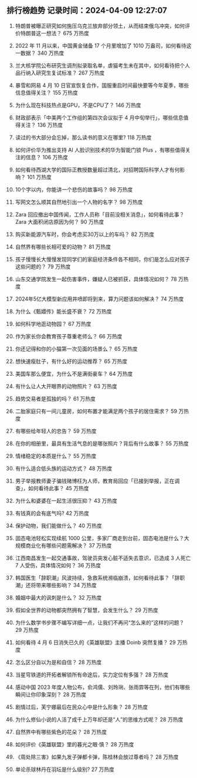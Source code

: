 
## 排行榜趋势 记录时间：2024-04-09 12:27:07
  
  1. 特朗普被曝正研究如何施压乌克兰放弃部分领土，从而结束俄乌冲突，如何评价特朗普这一想法？ 675 万热度
    
  2. 2022 年 11 月以来，中国黄金储备 17 个月里增加了 1010 万盎司，如何看待这一数据？ 340 万热度
    
  3. 兰大核学院公布研究生调剂拟录取名单，虐猫考生未在其中，如何看待把个人品行纳入研究生复试标准？ 267 万热度
    
  4. 暴雪和网易 4 月 10 日官宣恢复合作，国服重启时间最快要等今年夏季，哪些信息值得关注？ 155 万热度
    
  5. 为什么现在科技热点是GPU，不是CPU了？ 146 万热度
    
  6. 财政部表示「中美两个工作组的第四次会议拟于 4 月中旬举行」，哪些信息值得关注？ 136 万热度
    
  7. 读过的书大部分会忘掉，那么读书的意义在哪里? 118 万热度
    
  8. 如何评价华为推出支持 AI 人脸识别技术的华为智能门锁 Plus ，有哪些值得关注的信息？ 106 万热度
    
  9. 如何看待西湖大学的国际正教授数量超过清北，对招聘国际科学人才有何影响？ 101 万热度
    
  10. 10个字以内，你能讲一个悲伤的故事吗？ 98 万热度
    
  11. 写网文怎么顺其自然地引出一个人物的名字？ 98 万热度
    
  12. Zara 回应撤出中国传闻，工作人员称「目前没相关消息」，如何看待此事？Zara 大面积闭店原因为何？ 90 万热度
    
  13. 购买新能源汽车时，你会考虑买30万以上的车吗？ 82 万热度
    
  14. 自然界有哪些长相可爱的动物？ 81 万热度
    
  15. 孩子慢慢长大慢慢发现同学们的家庭经济条件各不相同，你们是怎么应对孩子这些问题的？ 79 万热度
    
  16. 山东交通学院发生一起伤害事件，嫌疑人已被抓获，具体情况如何？ 78 万热度
    
  17. 2024年5亿大模型新应用井喷即将到来，算力问题该如何解决？ 74 万热度
    
  18. 为什么《甄嬛传》能长盛不衰？ 72 万热度
    
  19. 如何科学地逛动物园？ 67 万热度
    
  20. 作为家长你会教育孩子尊重老师么？ 66 万热度
    
  21. 你还记得和你的小猫第一次见面的场景么？ 65 万热度
    
  22. 想快速瘦肚子，有什么好的运动推荐？ 65 万热度
    
  23. 美国车那么便宜，为什么不是满街豪车？ 64 万热度
    
  24. 有什么让人大开眼界的动物照片？ 63 万热度
    
  25. 趋势交易者是孤独的吗？ 61 万热度
    
  26. 二胎家庭只有一间儿童房，如何布置才能满足两个孩子的居住需求？ 59 万热度
    
  27. 有哪些给年轻人的忠告？ 59 万热度
    
  28. 在你的相册里，最具有生活气息的是哪张照片？背后有什么故事？ 55 万热度
    
  29. 情绪稳定的本质是什么？ 55 万热度
    
  30. 有什么适合低头族的运动方式？ 48 万热度
    
  31. 男子举报教师妻子骗钱赌博枉为人师，教育局回应「已接到举报，正在调查」，如何看待此事？ 45 万热度
    
  32. 为什么和婆婆在一起生活很压抑？ 43 万热度
    
  33. 有钱真的会有底气吗? 42 万热度
    
  34. 保护动物，我们能做什么？ 40 万热度
    
  35. 固态电池轻松实现续航 1000 公里，多家厂商走到台前，固态电池是什么？大规模商业化有哪些问题需解决？ 37 万热度
    
  36. 江西南昌发生一起交通事故，驾驶员突发心脏不适失去意识，已造成 3 人死亡 7 人受伤，具体情况如何？ 36 万热度
    
  37. 韩国医生「辞职潮」风波持续，急救系统濒临崩溃，如何看待此事？「辞职潮」还将带来哪些影响？ 34 万热度
    
  38. 婚姻中最大的讽刺是什么？ 32 万热度
    
  39. 假如全世界的动物都突然拥有了智慧，会发生什么？ 29 万热度
    
  40. 为什么数学书步骤不编写详细一点，让我们不再问“怎么来的”这样的问题？ 29 万热度
    
  41. 如何看待 4 月 6 日消失已久的《英雄联盟》主播 Doinb 突然复播？ 29 万热度
    
  42. 怎么区分自以为是和自信？ 28 万热度
    
  43. 当星穹铁道的开拓者解锁所有命途后，实力定位有多强？ 28 万热度
    
  44. 感动中国 2023 年度人物公布，俞鸿儒、刘玲琍、张雨霏等在列，他们有哪些瞬间让你印象深刻？ 28 万热度
    
  45. 剧情过后，芙宁娜最后在民众心中是什么形象？ 28 万热度
    
  46. 为什么修仙小说的人活了成千上万年却还是“人”的思维方式呢？ 28 万热度
    
  47. 自然界中有哪些紫色的花朵？ 28 万热度
    
  48. 如何评价《英雄联盟》里的暮光之眼·慎？ 28 万热度
    
  49. 《周处除三害》如果九发子弹都卡弹，陈桂林会放过尊者吗？ 28 万热度
    
  50. 单论杀球林丹在羽坛是什么级别? 27 万热度
    